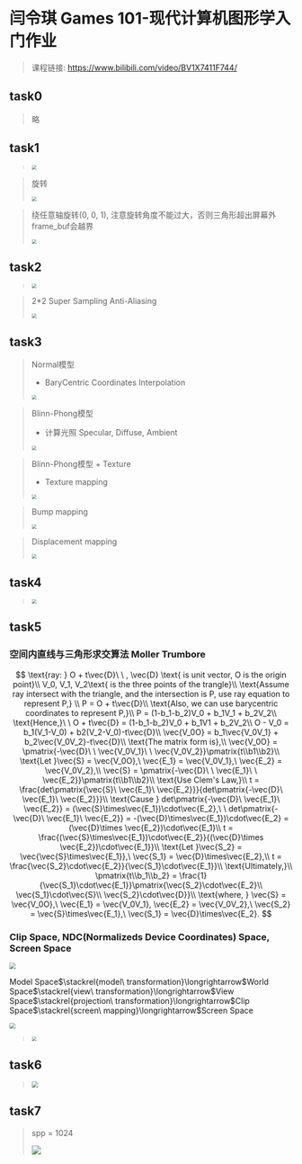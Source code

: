 # 闫令琪 Games 101-现代计算机图形学入门作业

> 课程链接: https://www.bilibili.com/video/BV1X7411F744/

## task0

> 略

## task1

> <img src="https://raw.githubusercontent.com/lxcug/imgs/main/imgs20230111203341.png" style="zoom:50%;" />



> 旋转
>
> <img src="https://raw.githubusercontent.com/lxcug/imgs/main/imgs20230111203413.png" style="zoom:50%;" />



> 绕任意轴旋转(0, 0, 1), 注意旋转角度不能过大，否则三角形超出屏幕外frame_buf会越界
>
> <img src="https://raw.githubusercontent.com/lxcug/imgs/main/imgs20230111204927.png" style="zoom:50%;" />

## task2

> <img src="https://raw.githubusercontent.com/lxcug/imgs/main/imgs20230111205844.png" style="zoom:50%;" />



> 2*2 Super Sampling Anti-Aliasing
>
> <img src="https://raw.githubusercontent.com/lxcug/imgs/main/imgs20230111205926.png" style="zoom:50%;" />

## task3

> Normal模型
>
> * BaryCentric Coordinates Interpolation
>
> <img src="https://raw.githubusercontent.com/lxcug/imgs/main/imgs20230112233546.png" style="zoom:50%;" />



> Blinn-Phong模型
>
> * 计算光照 Specular, Diffuse, Ambient
>
> <img src="https://raw.githubusercontent.com/lxcug/imgs/main/imgs20230113001843.png" style="zoom:50%;" />



> Blinn-Phong模型 + Texture
>
> * Texture mapping
>
> <img src="https://raw.githubusercontent.com/lxcug/imgs/main/imgs20230113001747.png" style="zoom:50%;" />



> Bump mapping
>
> <img src="https://raw.githubusercontent.com/lxcug/imgs/main/imgs20230113010015.png" style="zoom:50%;" />



> Displacement mapping
>
> <img src="https://raw.githubusercontent.com/lxcug/imgs/main/imgs20230113005708.png" style="zoom:50%;" />

## task4

> <img src="https://raw.githubusercontent.com/lxcug/imgs/main/imgs20230128143723.png" style="zoom:50%;" />

## task5

### 空间内直线与三角形求交算法 Moller Trumbore

$$
\text{ray: } O + t\vec{D}\ \ , \vec{D} \text{ is unit vector, O is the origin point}\\
V_0, V_1, V_2\text{ is the three points of the trangle}\\
\text{Assume ray intersect with the triangle, and the intersection is P, use ray equation to represent P,}
\\
P = O + t\vec{D}\\
\text{Also, we can use barycentric coordinates to represent P,}\\
P = (1-b_1-b_2)V_0 + b_1V_1 + b_2V_2\\
\text{Hence,}\ \ O + t\vec{D} = (1-b_1-b_2)V_0 + b_1V1 + b_2V_2\\
O - V_0 = b_1(V_1-V_0) + b2(V_2-V_0)-t\vec{D}\\
\vec{V_0O} = b_1\vec{V_0V_1} + b_2\vec{V_0V_2}-t\vec{D}\\
\text{The matrix form is},\\
\vec{V_0O} = \pmatrix{-\vec{D}\ \ \vec{V_0V_1}\ \ \vec{V_0V_2}}\pmatrix{t\\b1\\b2}\\
\text{Let }\vec{S} = \vec{V_0O},\ \vec{E_1} = \vec{V_0V_1},\ \vec{E_2} = \vec{V_0V_2},\\
\vec{S} = \pmatrix{-\vec{D}\ \ \vec{E_1}\ \ \vec{E_2}}\pmatrix{t\\b1\\b2}\\
\text{Use Clem's Law,}\\
t = \frac{det\pmatrix{\vec{S}\ \vec{E_1}\ \vec{E_2}}}{det\pmatrix{-\vec{D}\ \vec{E_1}\ \vec{E_2}}}\\
\text{Cause } det\pmatrix{-\vec{D}\ \vec{E_1}\ \vec{E_2}} = (\vec{S}\times\vec{E_1})\cdot\vec{E_2},\ \ det\pmatrix{-\vec{D}\ \vec{E_1}\ \vec{E_2}} = -(\vec{D}\times\vec{E_1})\cdot\vec{E_2} = (\vec{D}\times \vec{E_2})\cdot\vec{E_1}\\
t = \frac{(\vec{S}\times\vec{E_1})\cdot\vec{E_2}}{(\vec{D}\times \vec{E_2})\cdot\vec{E_1}}\\
\text{Let }\vec{S_2} = \vec{\vec{S}\times\vec{E_1}},\ \vec{S_1} = \vec{D}\times\vec{E_2},\\
t = \frac{\vec{S_2}\cdot\vec{E_2}}{\vec{S_1}\cdot\vec{E_1}}\\
\text{Ultimately,}\\
\pmatrix{t\\b_1\\b_2} = \frac{1}{\vec{S_1}\cdot\vec{E_1}}\pmatrix{\vec{S_2}\cdot\vec{E_2}\\
\vec{S_1}\cdot\vec{S}\\
\vec{S_2}\cdot\vec{D}}\\
\text{where, } \vec{S} = \vec{V_0O},\ \vec{E_1} = \vec{V_0V_1}, \vec{E_2} = \vec{V_0V_2},\ \vec{S_2} = \vec{S}\times\vec{E_1},\ \vec{S_1} = \vec{D}\times\vec{E_2}.
$$

### Clip Space, NDC(Normalizeds Device Coordinates) Space, Screen Space

<img src="https://raw.githubusercontent.com/lxcug/imgs/main/imgs20230131152954.png" style="zoom: 67%;" />

Model Space$\stackrel{model\ transformation}\longrightarrow$World Space$\stackrel{view\ transformation}\longrightarrow$View Space$\stackrel{projection\ transformation}\longrightarrow$Clip Space$\stackrel{screen\ mapping}\longrightarrow$Screen Space

<img src="https://raw.githubusercontent.com/lxcug/imgs/main/imgs20230131153553.png" style="zoom: 67%;" />



> <img src="https://raw.githubusercontent.com/lxcug/imgs/main/imgs20230131151643.png" style="zoom:50%;" />

## task6

> <img src="https://raw.githubusercontent.com/lxcug/imgs/main/imgs20230202001019.png" style="zoom:67%;" />

## task7

> spp = 1024
>
> ![](https://raw.githubusercontent.com/lxcug/imgs/main/imgs20230203233945.png)



